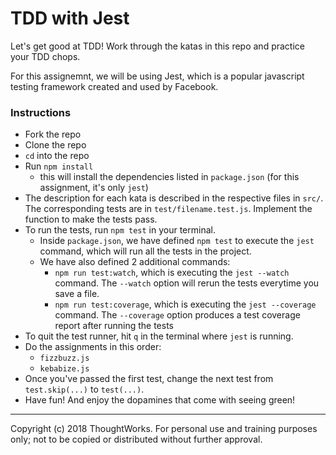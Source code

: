 # TDD with Jest

Let's get good at TDD! Work through the katas in this repo and practice your TDD chops. 

For this assignemnt, we will be using Jest, which is a popular javascript testing framework created and used by Facebook. 

### Instructions
- Fork the repo
- Clone the repo
- `cd` into the repo
- Run `npm install`
    - this will install the dependencies listed in `package.json` (for this assignment, it's only `jest`)
- The description for each kata is described in the respective files in `src/`. The corresponding tests are in `test/filename.test.js`. Implement the function to make the tests pass.
- To run the tests, run `npm test` in your terminal.
    - Inside `package.json`, we have defined `npm test` to execute the `jest` command, which will run all the tests in the project.
    - We have also defined 2 additional commands:
        - `npm run test:watch`, which is executing the `jest --watch` command. The `--watch` option will rerun the tests everytime you save a file.
        - `npm run test:coverage`, which is executing the `jest --coverage` command. The `--coverage` option produces a test coverage report after running the tests
- To quit the test runner, hit `q` in the terminal where `jest` is running.
- Do the assignments in this order:
    - `fizzbuzz.js`
    - `kebabize.js`
- Once you've passed the first test, change the next test from `test.skip(...)` to `test(...)`.
- Have fun! And enjoy the dopamines that come with seeing green!

---
Copyright (c) 2018 ThoughtWorks. For personal use and training purposes only; not to be copied or distributed without further approval.
